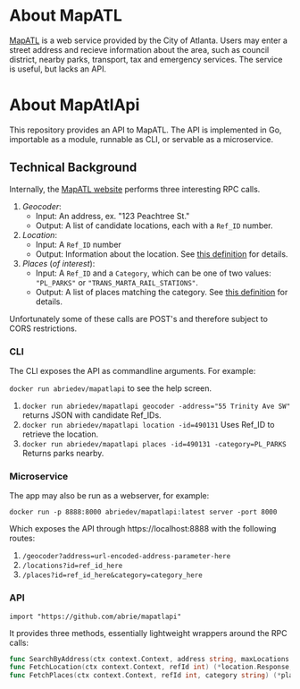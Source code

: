 # About MapATL

[MapATL](https://egis.atlantaga.gov/app/home/index.html) is a web service provided by the City of Atlanta. Users may enter a street address and recieve information about the area, such as council district, nearby parks, transport, tax and emergency services. The service is useful, but lacks an API.

# About MapAtlApi

This repository provides an API to MapATL. The API is implemented in Go, importable as a module, runnable as CLI, or servable as a microservice.

## Technical Background

Internally, the [MapATL website](https://egis.atlantaga.gov/app/home/index.html) performs three interesting RPC calls.

1. _Geocoder_:
	- Input: An address, ex. "123 Peachtree St."
	- Output: A list of candidate locations, each with a `Ref_ID` number.
2. _Location_:
	- Input: A `Ref_ID` number
	- Output: Information about the location. See [this definition](https://github.com/abrie/mapatlapi/blob/master/src/github.com/abrie/mapatlapi/internal/point/response.go) for details.
3. _Places_ (_of interest_):
	- Input: A `Ref_ID` and a `Category`, which can be one of two values: `"PL_PARKS"` or `"TRANS_MARTA_RAIL_STATIONS"`.
	- Output: A list of places matching the category. See [this definition](https://github.com/abrie/mapatlapi/blob/master/src/github.com/abrie/mapatlapi/internal/places/response.go) for details.

Unfortunately some of these calls are POST's and therefore subject to CORS restrictions.

### CLI

The CLI exposes the API as commandline arguments. For example:

`docker run abriedev/mapatlapi` to see the help screen.

1. `docker run abriedev/mapatlapi geocoder -address="55 Trinity Ave SW"` returns JSON with candidate Ref_IDs.
2. `docker run abriedev/mapatlapi location -id=490131` Uses Ref_ID to retrieve the location.
3. `docker run abriedev/mapatlapi places -id=490131 -category=PL_PARKS` Returns parks nearby.

### Microservice

The app may also be run as a webserver, for example:

`docker run -p 8888:8000 abriedev/mapatlapi:latest server -port 8000`

Which exposes the API through https://localhost:8888 with the following routes:

1. `/geocoder?address=url-encoded-address-parameter-here`
2. `/locations?id=ref_id_here`
3. `/places?id=ref_id_here&category=category_here`

### API

`import "https://github.com/abrie/mapatlapi"`

It provides three methods, essentially lightweight wrappers around the RPC calls:

```go
func SearchByAddress(ctx context.Context, address string, maxLocations int64) (*geocoder.Response, error)
func FetchLocation(ctx context.Context, refId int) (*location.Response, error)
func FetchPlaces(ctx context.Context, refId int, category string) (*places.Response, error)
```
